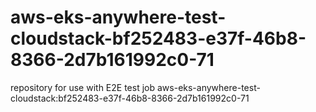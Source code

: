 # aws-eks-anywhere-test-cloudstack-bf252483-e37f-46b8-8366-2d7b161992c0-71
repository for use with E2E test job aws-eks-anywhere-test-cloudstack:bf252483-e37f-46b8-8366-2d7b161992c0-71
